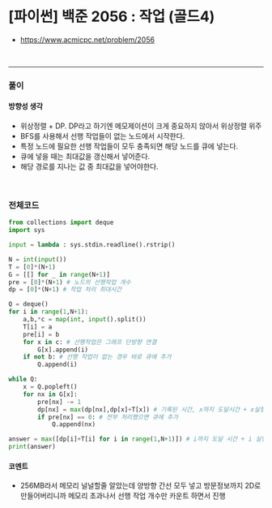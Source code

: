 # **\[파이썬\] 백준 2056 : 작업 (골드4)**
* https://www.acmicpc.net/problem/2056
<br>

---

### **풀이**

#### **방향성 생각**
* 위상정렬 + DP. DP라고 하기엔 메모제이션이 크게 중요하지 않아서 위상정렬 위주
* BFS를 사용해서 선행 작업들이 없는 노드에서 시작한다.
* 특정 노드에 필요한 선행 작업들이 모두 충족되면 해당 노드를 큐에 넣는다.
* 큐에 넣을 때는 최대값을 갱신해서 넣어준다.
* 해당 경로를 지나는 값 중 최대값을 넣어야한다.
<br>

### **전체코드**
```python
from collections import deque
import sys

input = lambda : sys.stdin.readline().rstrip()

N = int(input())
T = [0]*(N+1)
G = [[] for _ in range(N+1)]
pre = [0]*(N+1) # 노드의 선행작업 개수
dp = [0]*(N+1) # 작업 처리 최대시간

Q = deque()
for i in range(1,N+1):
    a,b,*c = map(int, input().split())
    T[i] = a
    pre[i] = b
    for x in c: # 선행작업은 그래프 단방향 연결
        G[x].append(i)
    if not b: # 선행 작업이 없는 경우 바로 큐에 추가
        Q.append(i)

while Q:
    x = Q.popleft()
    for nx in G[x]:
        pre[nx] -= 1
        dp[nx] = max(dp[nx],dp[x]+T[x]) # 기록된 시간, x까지 도달시간 + x실행시간 중 최대
        if pre[nx] == 0: # 전부 처리했으면 큐에 추가
            Q.append(nx)

answer = max([dp[i]+T[i] for i in range(1,N+1)]) # i까지 도달 시간 + i 실행시간 중 최대값
print(answer)
```

#### **코멘트**

* 256MB라서 메모리 널널할줄 알았는데 양방향 간선 모두 넣고 방문정보까지 2D로 만들어버리니까 메모리 초과나서 선행 작업 개수만 카운트 하면서 진행